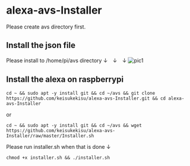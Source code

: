 # alexa-avs-Installer
Please create avs directory first.
## Install the json file
Please install to /home/pi/avs directory
↓　↓　↓
![pic1](https://github.com/keisukekisu/alexa-avs-Installer/blob/master/pic/pic1.png)
## Install the alexa on raspberrypi
```
cd ~ && sudo apt -y install git && cd ~/avs && git clone https://github.com/keisukekisu/alexa-avs-Installer.git && cd alexa-avs-Installer
```
or
```
cd ~ && sudo apt -y install git && cd ~/avs && wget https://github.com/keisukekisu/alexa-avs-Installer/raw/master/Installer.sh
```
Please run installer.sh when that is done ↓
```
chmod +x installer.sh && ./installer.sh
```

